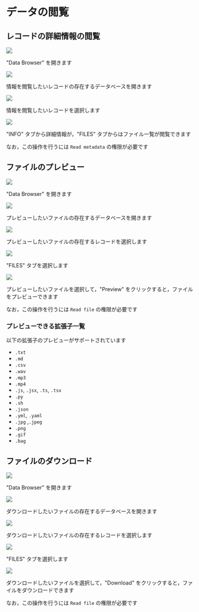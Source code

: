 # データの閲覧

## レコードの詳細情報の閲覧

![](<../.gitbook/assets/image (23).png>)

"Data Browser" を開きます

![](../.gitbook/assets/Add-record-click-database.png)

情報を閲覧したいレコードの存在するデータベースを開きます

![](../.gitbook/assets/Edit-record-click-record.png)

情報を閲覧したいレコードを選択します

![](../.gitbook/assets/View-metadata-view-detail.png)

"INFO" タブから詳細情報が，"FILES" タブからはファイル一覧が閲覧できます

なお，この操作を行うには `Read metadata` の権限が必要です

## ファイルのプレビュー

![](<../.gitbook/assets/image (23).png>)

"Data Browser" を開きます

![](../.gitbook/assets/Add-record-click-database.png)

プレビューしたいファイルの存在するデータベースを開きます

![](<../.gitbook/assets/Edit-record-click-record (1).png>)

プレビューしたいファイルの存在するレコードを選択します

![](../.gitbook/assets/View-metadata-click-file-tab.png)

"FILES" タブを選択します

![](../.gitbook/assets/View-metadata-preview-file.png)

プレビューしたいファイルを選択して，"Preview" をクリックすると，ファイルをプレビューできます

なお，この操作を行うには `Read file` の権限が必要です

### プレビューできる拡張子一覧

以下の拡張子のプレビューがサポートされています

* `.txt`
* `.md`
* `.csv`
* `.wav`
* `.mp3`
* `.mp4`
* `.js`, `.jsx`, `.ts`, `.tsx`
* `.py`
* `.sh`
* `.json`
* `.yml`, `.yaml`
* `.jpg` ,`.jpeg`
* `.png`
* `.gif`
* `.bag`

## ファイルのダウンロード

![](<../.gitbook/assets/image (23).png>)

"Data Browser" を開きます

![](../.gitbook/assets/Add-record-click-database.png)

ダウンロードしたいファイルの存在するデータベースを開きます

![](<../.gitbook/assets/Edit-record-click-record (2).png>)

ダウンロードしたいファイルの存在するレコードを選択します

![](<../.gitbook/assets/View-metadata-click-file-tab (1).png>)

"FILES" タブを選択します

![](../.gitbook/assets/View-metadata-download-file.png)

ダウンロードしたいファイルを選択して，"Download" をクリックすると，ファイルをダウンロードできます

なお，この操作を行うには `Read file` の権限が必要です
